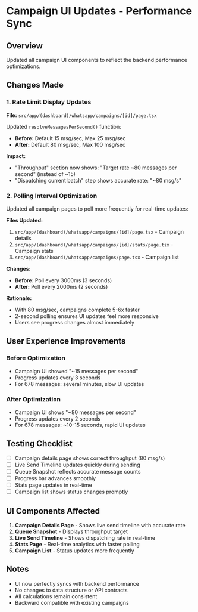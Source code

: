 # Campaign UI Updates - Performance Sync

## Overview
Updated all campaign UI components to reflect the backend performance optimizations.

## Changes Made

### 1. Rate Limit Display Updates
**File:** `src/app/(dashboard)/whatsapp/campaigns/[id]/page.tsx`

Updated `resolveMessagesPerSecond()` function:
- **Before:** Default 15 msg/sec, Max 25 msg/sec
- **After:** Default 80 msg/sec, Max 100 msg/sec

**Impact:**
- "Throughput" section now shows: "Target rate ~80 messages per second" (instead of ~15)
- "Dispatching current batch" step shows accurate rate: "~80 msg/s"

### 2. Polling Interval Optimization
Updated all campaign pages to poll more frequently for real-time updates:

**Files Updated:**
1. `src/app/(dashboard)/whatsapp/campaigns/[id]/page.tsx` - Campaign details
2. `src/app/(dashboard)/whatsapp/campaigns/[id]/stats/page.tsx` - Campaign stats
3. `src/app/(dashboard)/whatsapp/campaigns/page.tsx` - Campaign list

**Changes:**
- **Before:** Poll every 3000ms (3 seconds)
- **After:** Poll every 2000ms (2 seconds)

**Rationale:**
- With 80 msg/sec, campaigns complete 5-6x faster
- 2-second polling ensures UI updates feel more responsive
- Users see progress changes almost immediately

## User Experience Improvements

### Before Optimization
- Campaign UI showed "~15 messages per second"
- Progress updates every 3 seconds
- For 678 messages: several minutes, slow UI updates

### After Optimization
- Campaign UI shows "~80 messages per second"
- Progress updates every 2 seconds
- For 678 messages: ~10-15 seconds, rapid UI updates

## Testing Checklist
- [ ] Campaign details page shows correct throughput (80 msg/s)
- [ ] Live Send Timeline updates quickly during sending
- [ ] Queue Snapshot reflects accurate message counts
- [ ] Progress bar advances smoothly
- [ ] Stats page updates in real-time
- [ ] Campaign list shows status changes promptly

## UI Components Affected
1. **Campaign Details Page** - Shows live send timeline with accurate rate
2. **Queue Snapshot** - Displays throughput target
3. **Live Send Timeline** - Shows dispatching rate in real-time
4. **Stats Page** - Real-time analytics with faster polling
5. **Campaign List** - Status updates more frequently

## Notes
- UI now perfectly syncs with backend performance
- No changes to data structure or API contracts
- All calculations remain consistent
- Backward compatible with existing campaigns
